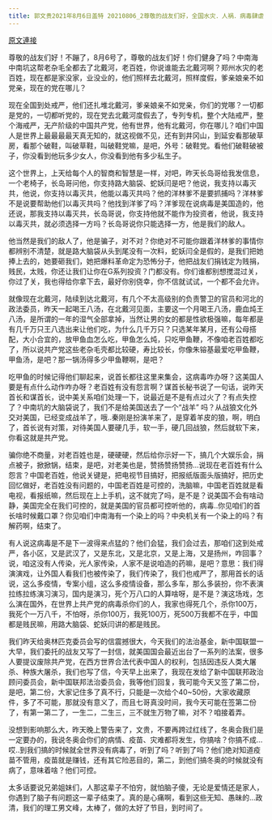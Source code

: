```yaml
---
title: 郭文贵2021年8月6日盖特 20210806_2尊敬的战友们好，全国水灾．人祸．病毒肆虐．经济接近崩溃，为什么中南坑的老杂毛？还是照样的群居北戴河呢，他们在干什么？他们想干什么？无产阶级的中国共产党，所享受的物质的生活，
---
```


[原文連接](https://gnews.org/ThreadView/53481546)

尊敬的战友们好！不蹦了，8月6号了，尊敬的战友们好！你们健身了吗？中南海中南坑这帮老杂毛全都去了北戴河，老百姓，你说谁能去北戴河啊？郑州水灾的老百姓，现在都是家没家，业没业的，他们照样去北戴河，照样度假，爹亲娘亲不如党亲，现在的党在哪儿？


现在全国到处戒严，他们还扎堆北戴河，爹亲娘亲不如党亲，你们的党哪？一切都是党的，一切都听党的，现在党去北戴河度假去了，专列专机，整个大陆戒严，整个海戒严，无产阶级的中国共产党，他有世界，他有北戴河，你在哪儿？咱们中国人是世界上最最最最天真无知的，就这视做不见，还有到井冈山，到延安看那破草房，看那个破鞋，叫破草鞋，叫破鞋党嘛，是吧，外号：破鞋党。看他们破鞋破被子，你没看到他玩多少女人，你没看到他有多少私生子。


这个世界上，上天给每个人的智商和智慧是一样，对吧，昨天长岛哥给我发信息，一个老椅子，长岛哥问他，你支持路大脑袋、蛇妖闫是吧？他说，我支持以毒灭共，他说，你支持以毒灭共，他能以毒灭共吗？他的洋林爹不是要抓捕吗？洋林爹不是说要帮助他们以毒灭共吗？他找到洋爹了吗？洋爹现在说病毒是美国造的，他还说，那我支持以毒灭共，长岛哥说，你支持他就不能作为投资者，他说，我支持以毒灭共，就必须选择一方吗？长岛哥说你只能选择一方，他是我们的敌人。


他当然是我们的敌人了，他是骗子，对不对？你绝对不可能你跟着洋林爹的事情你都辨别不清楚，就是路大脑袋从头到尾没有一次料，蛇妖闫全是假的，是我们把她捧上去的，她要砸我们，她把爆料革命定为恐怖分子，他把战友们捐钱定为贱捐，贱民，太贱，你还让我们让你在G系列投资？门都没有。你们谁都别想搅混过关，你过了关，我也得给你拿下去，最好你别侥幸，你不信就试试，一个都不会允许。


就像现在北戴河，陆续到达北戴河，有几个不太高级别的负责警卫的官员和河北的政法委员，昨天一起喝王八汤，在北戴河见面，主要这一个月喝王八汤，鹿血炖王八汤，是所谓的一年的湿气全部拿掉，当然让男的女的都是性欲极强嘛，每年都是有几千万只王八选出来让他们吃，为什么几千万只？只选某年某月，还有公母搭配，大小合宜的，放甲鱼血怎么吃，甲鱼怎么炖，只吃甲鱼鞭，不像咱老百姓都吃了，所以说共产党这些老杂毛壳都比较硬，寿比较长，你像朱镕基最爱吃甲鱼鞭，甲鱼汤，是吧？那一锅汤得多少甲鱼鞭啊，是吧？


吃甲鱼的时候记得他们聊起来，说首长都往这里来集会，这病毒咋办呀？这美国人要是有点什么动作咋办呀？老百姓有没有怨言啊？谋首长秘书说了一句话，说昨天首长和谋首长，说中美关系咱们处理一下，说最近是不是有点过火了？有点失控了？中南坑的大脑袋说了，我们不是给美国送去了一个“战羊” 吗？从战狼文化外交对美国，已经变成战羊了，哦..秦刚是扮演羊来了，是穿着羊皮的狼，啊，明白了，首长说有对策，对待美国人要硬几手，软一手，硬几回战狼，然后就软下来，你看这就是共产党。


骗你绝不商量，对老百姓也是，硬硬硬，然后给你示好一下，搞几个大娱乐会，捐点被子，掀掀锅，结束，是吧，对老美也是，赞扬赞扬赞扬…说现在老百姓有什么怨言？中国老百姓，他说关键是，把电视节目搞好，把报纸版面头版搞好，把历史回忆做好，老百姓没有问题的，中国老百姓是可控的，洗脑嘛，中国老百姓就是看电视，看报纸嘛，然后现在上上手机，这不就完了吗，是不是？说美国不会有啥动静，美国完全在我们可控的，就是美国的官员都可控听他的，病毒..你见咱们的首长啥时候戴口罩？你见咱们中南海有一个染上的吗？中央机关有一个染上的吗？有解药啊，结束了。


有人说这病毒是不是下一波得来点猛的？他们会猛，我们会过去，那咱们这到处戒严，各小区，又是武汉了，又是东北，又是北京，又是上海，又是扬州，咋回事？说，咱这没有人传染，光人家传染，人家不是说咱造的药嘛，是吧？意思：我们得演演戏，让外国人看我们也被传染了，我们传染了，我们也戒严了，那用首长的话说，这么多疫情，专案小组，这么多疫情设备，那么多车，那么多装扮，你不表演拉练拉练演习演习，国内是演习，死个万八口的人算啥呀，是不是？演这场戏，怎么演在国外，在世界上共产党的病毒杀你们的人，我家也得死几个，杀你100万，我死个一万八千，不怕呀，杀你100万，我死100万，死500万我都不在乎，中国都是贱民嘛，用路大脑袋、蛇妖闫讲的都是贱民。


我们昨天给奥林匹克委员会写的信震撼很大，今天我们的法治基金，新中国联盟一大早，我们委托的战友又写了一封信，就美国国会最近出台了一系列的法案，很多人要提议废除共产党，在西方世界合法代表中国人的权利，包括因违反人类大屠杀、种族大屠杀，我们也写了信，今天早上出来了，我现在发给了新中国联邦政治顾问委员会，新中国联邦法治委员会，我等他们回复，我可能今天又签了第二份，是吧，第二份，大家记住多了真不行，只能是一次给个40~50份，大家收藏原件，多了不可能，那就没有意义了，而且七哥真没时间，我今天可能在签第二份了，有第一第二了，一生二，二生三，三不就生万物了嘛，对不？咱接着弄。


没想到影响那么大，昨天晚上警告来了，文贵，不要再跨过红线了，冬奥会我们是一定要办的，我说冬奥会你们的病情、疫苗、灾难都将发生，你搞啥？你搞不成…哎..到我们搞的时候就全世界没有病毒了，听到了吗？听到了吗？他们绝对知道疫苗不管用，疫苗就是赚钱，还有其它险恶目的，第二，到他们搞冬奥的时候就没有病了，意味着啥？他们可控。


太多话要说兄弟姐妹们，人那这辈子不怕穷，就怕脑子傻，无论是爱情还是家人，你遇到了脑子有问题这一辈子结束了。真的是心痛啊，看到这些无知、愚昧的…政清，我们的理工男文峰，太棒了，做的太好了节目，到时间了。
